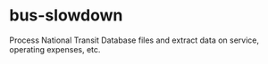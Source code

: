 # bus-slowdown
Process National Transit Database files and extract data on service, operating expenses, etc.
